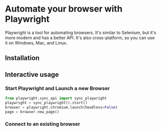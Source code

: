 # Automate your browser with Playwright

Playwright is a tool for automating browsers. It's similar to Selenium, but it's more modern and has
a better API. It's also cross-platform, so you can use it on Windows, Mac, and Linux.

## Installation


## Interactive usage

### Start Playwright and Launch a new Browser

```python
from playwright.sync_api import sync_playwright
playwright = sync_playwright().start()
browser = playwright.chromium.launch(headless=False)
page = browser.new_page()
```

### Connect to an existing browser


